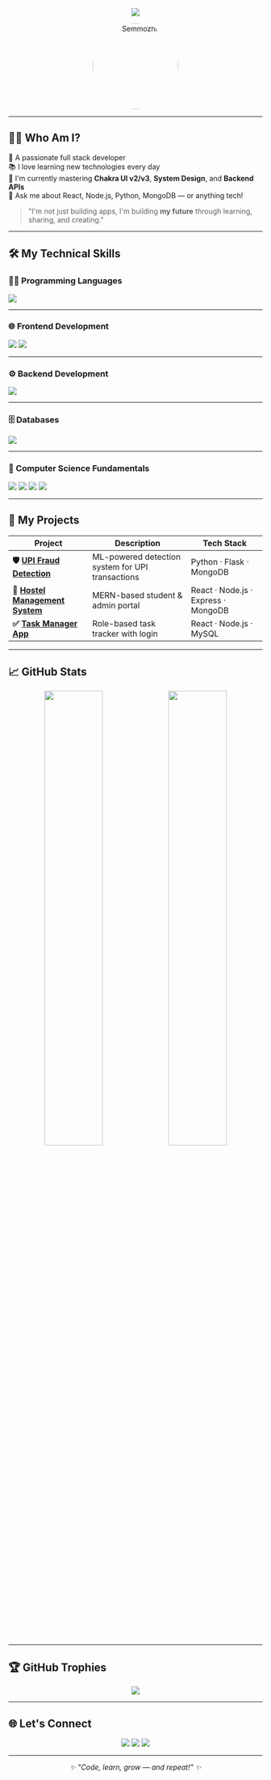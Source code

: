 <!-- Banner with Name and Tagline -->
<p align="center">
  <img src="https://capsule-render.vercel.app/api?type=waving&color=FF61D2,FE9090&height=230&section=header&text=Hey%20I'm%20Semmozhi!%20👩‍💻&fontSize=40&fontAlignY=40&desc=Passionate%20Fullstack%20Developer%20|%20Always%20Learning%20|%20Loves%20to%20Build&descAlignY=60&descAlign=60" />
</p>

<!-- Profile Pic (optional) -->
<p align="center">
  <img src="https://avatars.githubusercontent.com/u/YOUR_GITHUB_ID?v=4" width="170" style="border-radius: 50%" alt="Semmozhi" />
</p>

---

## 👩‍💻 Who Am I?

🌱 A passionate full stack developer  
📚 I love learning new technologies every day  
🎯 I'm currently mastering **Chakra UI v2/v3**, **System Design**, and **Backend APIs**  
💬 Ask me about React, Node.js, Python, MongoDB — or anything tech!

> "I'm not just building apps, I'm building **my future** through learning, sharing, and creating."

---

## 🛠 My Technical Skills

### 👨‍💻 Programming Languages
<p align="left">
  <img src="https://skillicons.dev/icons?i=java,python,c" />
</p>

---

### 🌐 Frontend Development
<p align="left">
  <img src="https://skillicons.dev/icons?i=html,css,js,react" />
  <img src="https://img.shields.io/badge/Chakra%20UI-319795?style=for-the-badge&logo=chakraui&logoColor=white" />
</p>

---

### ⚙️ Backend Development
<p align="left">
  <img src="https://skillicons.dev/icons?i=nodejs,express" />
</p>

---

### 🗄️ Databases
<p align="left">
  <img src="https://skillicons.dev/icons?i=mysql,mongodb" />
</p>

---

### 📘 Computer Science Fundamentals
<p align="left">
  <img src="https://img.shields.io/badge/OOPs-00599C?style=for-the-badge&logo=databricks&logoColor=white" />
  <img src="https://img.shields.io/badge/Networking-0A66C2?style=for-the-badge&logo=cisco&logoColor=white" />
  <img src="https://img.shields.io/badge/OS-302B63?style=for-the-badge&logo=linux&logoColor=white" />
  <img src="https://img.shields.io/badge/DBMS-FF6F00?style=for-the-badge&logo=mysql&logoColor=white" />
</p>

---

## 🚀 My Projects

| Project | Description | Tech Stack |
|--------|-------------|------------|
| **🛡️ [UPI Fraud Detection](https://github.com/chezhian22/upi-fraud-detection)** | ML-powered detection system for UPI transactions | Python · Flask · MongoDB |
| **🏨 [Hostel Management System](https://github.com/chezhian22/hostel-management-system)** | MERN-based student & admin portal | React · Node.js · Express · MongoDB |
| **✅ [Task Manager App](https://github.com/chezhian22/task-management-app)** | Role-based task tracker with login | React · Node.js · MySQL |

---

## 📈 GitHub Stats

<p align="center">
  <img src="https://github-readme-stats.vercel.app/api?username=chezhian22&show_icons=true&theme=dracula&hide_border=true&border_radius=20" width="48%" />
  <img src="https://github-readme-streak-stats.herokuapp.com/?user=chezhian22&theme=dracula&hide_border=true" width="48%" />
</p>

---

## 🏆 GitHub Trophies

<p align="center">
  <img src="https://github-profile-trophy.vercel.app/?username=chezhian22&theme=gruvbox&no-bg=true&margin-w=10" />
</p>

---

## 🌐 Let's Connect

<p align="center">
  <a href="https://www.linkedin.com/in/your-linkedin-id/"><img src="https://img.shields.io/badge/LinkedIn-0077B5?style=for-the-badge&logo=linkedin&logoColor=white" /></a>
  <a href="mailto:your.email@example.com"><img src="https://img.shields.io/badge/Gmail-D14836?style=for-the-badge&logo=gmail&logoColor=white" /></a>
  <a href="https://your-portfolio-link.com"><img src="https://img.shields.io/badge/Portfolio-000?style=for-the-badge&logo=vercel&logoColor=white" /></a>
</p>

---

<p align="center"><i>✨ "Code, learn, grow — and repeat!" ✨</i></p>

